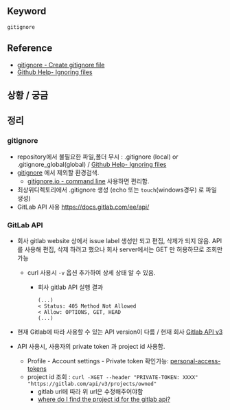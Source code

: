 ## Keyword
`gitignore`

## Reference
- [gitignore - Create gitignore file](https://www.gitignore.io)
- [Github Help- Ignoring files](https://help.github.com/articles/ignoring-files/)

## 상황 / 궁금

## 정리
### gitignore
- repository에서 불필요한 파일,폴더 무시 : .gitignore (local) or .gitignore_global(global) / [Github Help- Ignoring files](https://help.github.com/articles/ignoring-files/)
- [gitignore](https://www.gitignore.io) 에서 제외할 환경검색.
  - [gitignore.io - command line](https://www.gitignore.io/docs) 사용하면 편리함.
- 최상위디렉토리에서 .gitignore 생성 (echo 또는 `touch`(windows경우) 로 파일 생성)  
- GitLab API 사용 https://docs.gitlab.com/ee/api/ 

### GitLab API
- 회사 gitlab website 상에서 issue label 생성만 되고 편집, 삭제가 되지 않음. API 를 사용해 편집, 삭제 하려고 했으나  회사 server에서는 GET 만 허용하므로 조회만 가능
  - curl 사용시 `-v` 옵션 추가하여 상세 상태 알 수 있음. 
    - 회사 gitlab API 실행 결과

      ```
      (...)
      < Status: 405 Method Not Allowed
      < Allow: OPTIONS, GET, HEAD
      (...)
      ```
  
- 현재 Gitlab에 따라 사용할 수 있는 API version이 다름 / 현재 회사 [Gitlab API v3](https://gitlab.com/gitlab-org/gitlab-ce/blob/8-16-stable/doc/api/README.md)
- API 사용시, 사용자의 private token 과 project id 사용함. 
  - Profile - Account settings - Private token 확인가능: [personal-access-tokens](https://docs.gitlab.com/ee/user/profile/personal_access_tokens.html) 
  - project id 조회 : `curl -XGET --header "PRIVATE-TOKEN: XXXX" "https://gitlab.com/api/v3/projects/owned"`
    - gitlab url에 따라 위 url은 수정해주어야함
    - [where do I find the project id for the gitlab api?](https://stackoverflow.com/questions/39559689/where-do-i-find-the-project-id-for-the-gitlab-api)